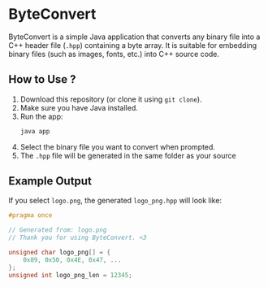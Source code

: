 # ByteConvert

ByteConvert is a simple Java application that converts any binary file into a C++ header file (`.hpp`) containing a byte array. It is suitable for embedding binary files (such as images, fonts, etc.) into C++ source code.

## How to Use ?

1. Download this repository (or clone it using `git clone`).
2. Make sure you have Java installed.
3. Run the app:
   ```sh
   java app
   ```
4. Select the binary file you want to convert when prompted.
5. The `.hpp` file will be generated in the same folder as your source

## Example Output

If you select `logo.png`, the generated `logo_png.hpp` will look like:
```cpp
#pragma once

// Generated from: logo.png
// Thank you for using ByteConvert. <3 

unsigned char logo_png[] = {
    0x89, 0x50, 0x4E, 0x47, ...
};
unsigned int logo_png_len = 12345;
```